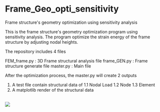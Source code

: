 # Frame_Geo_opti_sensitivity
Frame structure's geometry optimization using sensitivity analysis

This is the frame structure's geometry optimization program  using sensitivity analysis. The program optimize the strain energy of the frame structure by adjusting nodal heights.

The repository includes 4 files

FEM_frame.py : 3D Frame structural analysis file
frame_GEN.py : Frame structure generate file
master.py : Main file


After the optimization process, the master.py will create 2 outputs
1. A test file contain structural data of 
  1.1 Nodal Load
  1.2 Node
  1.3 Element
2. A matplotlib render of the structural data
<br>
<img src="src/Sensitivity Optimization Solution.png">
<br/>
